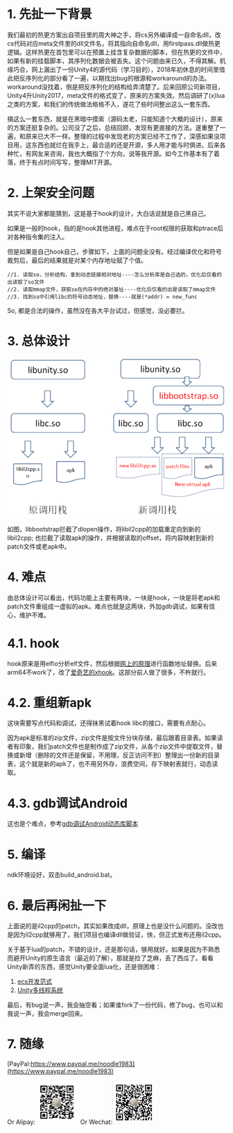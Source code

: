 # 1. 先扯一下背景
我们最初的热更方案出自项目里的周大神之手，将cs另外编译成一自命名dll，改cs代码对应meta文件里的dll文件名，将其指向自命名dll，用firstpass.dll做热更逻辑。这样热更在首包里可以在预置上挂含复杂数据的脚本，但在热更的文件中，如果有新的挂载脚本，其序列化数据会被丢失。这个问题由来已久，不得其解。机缘巧合，网上漏出了一份Unity4的源代码（学习目的），2018年初休息的时间里借此把反序列化的部分看了一遍，以期找出bug的根源和workaround的办法。workaround没找着，倒是把反序列化的结构给弄清楚了。后来回原公司新项目，Unity4升Unity2017，meta文件的格式变了，原来的方案失效。然后调研了(x)lua之类的方案，和我们的传统做法格格不入，遂花了些时间整出这么一套东西。

搞这么一套东西，就是在黑暗中摸索（源码太老，只能知道个大概的设计），原来的方案还挺复杂的。公司没了之后，总结回顾，发现有更直接的方法。遂重整了一遍，和原来已大不一样。整理的过程中发现老的方案已经不工作了，深感如果没项目用，这东西也就烂在我手上，最合适的还是开源，多人用才能与时俱进。后来各种忙，有网友来咨询，我也大概指了个方向，说等我开源。如今工作基本有了着落，终于有点时间写写，整理MIT开源。

# 2. 上架安全问题
其实不说大家都能猜到，这是基于hook的设计，大白话说就是自己黑自己。

如果是一般的hook，指的是hook其他进程，难点在于root权限的获取和ptrace后对各种指令集的注入。

但是如果是自己hook自己，步骤如下，上面的问题全没有。经过编译优化和符号裁剪后，最后的结果就是对某个内存地址赋了个值。

```
//1. 读取so，分析结构，拿到动态链接相对地址----怎么分析库是自己选的，优化后仅看的出读取了so文件
//2. 读取mmap文件，获取so在内存中的绝对基址----优化后仅看的出是读取了mmap文件
//3. 找到so中引用libc的符号动态地址，替换----就是(*addr) = new_func
```
So, 都是合法的操作，虽然没在各大平台试过，但感觉，没必要拦。

# 3. 总体设计
![design](https://github.com/noodle1983/private/raw/master/CommonBlog/bootstrap.png)

如图，libbootstrap拦截了dlopen操作，将libil2cpp的加载重定向到新的libil2cpp; 也拦截了读取apk的操作，并根据读取的offset，将内容映射到新的patch文件或老apk中。

# 4. 难点
由总体设计可以看出，代码功能上主要有两块，一块是hook，一块是将老apk和patch文件重组成一虚拟的apk。难点也就是这两块，外加gdb调试，如果有信心，维护不难。

# 4.1. hook
hook原来是用elfio分析elf文件，然后根据[网上的原理](https://www.apriorit.com/dev-blog/181-elf-hook)进行函数地址替换。后来arm64不work了，改了[爱奇艺的xhook](https://github.com/iqiyi/xHook/blob/master/README.zh-CN.md)。这部分前人做了很多，不杵就行。

# 4.2. 重组新apk
这块需要写点代码和调试，还得抹黑试着hook libc的接口，需要有点耐心。

因为apk是标准的zip文件，zip文件是按文件分块存储，最后跟着目录表。如果读者有印象，我们patch文件也是制作成了zip文件，从各个zip文件中提取文件，替换或新增（删除的文件还是保留，不用理，反正访问不到）整理出一份新的目录表，这个就是新的apk了，也不用另外存，浪费空间，存下映射表就行，动态读取。

# 4.3. gdb调试Android
这也是个难点，参考[gdb调试Android动态库脚本](https://noodle1983.github.io/2018/12/29/gdb_Android_solib/)

# 5. 编译
ndk环境设好，双击build_android.bat。

# 6. 最后再闲扯一下
上面说的是il2cpp的patch，其实如果改成dll，原理上也是没什么问题的。没改也是因为il2cpp就够用了，我们项目也编译dll做验证，快，但正式发布还用il2cpp。

关于基于lua的patch，不错的设计，还是那句话，够用就好。如果是因为不熟悉而避开Unity的原生语言（最近的了解），那就是捡了芝麻，丢了西瓜了。看看Unity新弄的东西，感觉Unity要全面lua化，还是很困难：
1. [ecs开发范式](https://unity3d.com/cn/learn/tutorials/topics/scripting/introduction-ecs)
2. [Unity多线程系统](https://unity.com/cn/unity/features/job-system-ECS)

最后，有bug说一声，我会抽空看；如果谁fork了一份代码，修了bug，也可以和我说一声，我会merge回来。

# 7. 随缘

[PayPal:https://www.paypal.me/noodle1983](https://www.paypal.me/noodle1983)

Or Alipay:![avatar](https://raw.githubusercontent.com/noodle1983/private/master/qr_icon/noodle1983_ali.png)
Or Wechat:![avatar](https://raw.githubusercontent.com/noodle1983/private/master/qr_icon/noodle1983_wx.png)



